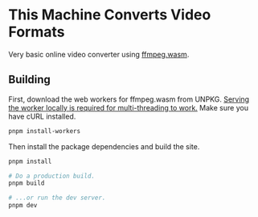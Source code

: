 # This Machine Converts Video Formats

Very basic online video converter using [ffmpeg.wasm](https://ffmpegwasm.netlify.app/).

## Building

First, download the web workers for ffmpeg.wasm from UNPKG. [Serving the worker locally is required for multi-threading to work.](https://developer.mozilla.org/en-US/docs/Web/JavaScript/Reference/Global_Objects/SharedArrayBuffer#security_requirements) Make sure you have cURL installed.

```bash
pnpm install-workers
```

Then install the package dependencies and build the site.

```bash
pnpm install

# Do a production build.
pnpm build

# ...or run the dev server.
pnpm dev
```

